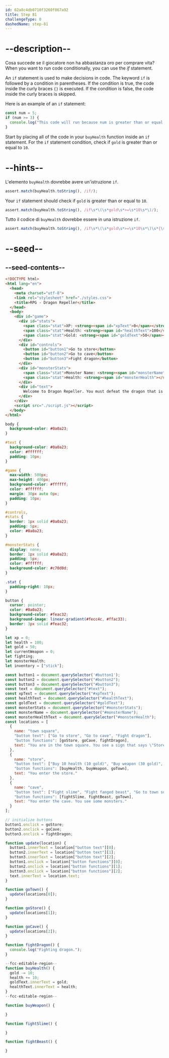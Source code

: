 ```yaml
---
id: 62a8c4db0710f3260f867a92
title: Step 81
challengeType: 0
dashedName: step-81
---
```


# --description--

Cosa succede se il giocatore non ha abbastanza oro per comprare vita? When you want to run code conditionally, you can use the <dfn>if</dfn> statement.

An `if` statement is used to make decisions in code. The keyword `if` is followed by a condition in parentheses. If the condition is true, the code inside the curly braces `{}` is executed. If the condition is false, the code inside the curly braces is skipped.

Here is an example of an `if` statement:

```js
const num = 5;
if (num >= 3) {
  console.log("This code will run because num is greater than or equal to 3.");
}
```

Start by placing all of the code in your `buyHealth` function inside an `if` statement. For the `if` statement condition, check if `gold` is greater than or equal to `10`.

# --hints--

L'elemento `buyHealth` dovrebbe avere un'istruzione `if`.

```js
assert.match(buyHealth.toString(), /if/);
```

Your `if` statement should check if `gold` is greater than or equal to `10`.

```js
assert.match(buyHealth.toString(), /if\s*\(\s*gold\s*>=\s*10\s*\)/);
```

Tutto il codice di `buyHealth` dovrebbe essere in una istruzione `if`.

```js
assert.match(buyHealth.toString(), /if\s*\(\s*gold\s*>=\s*10\s*\)\s*{\s*gold\s*-=\s*10\s*;?\s*health\s*\+=\s*10\s*;?\s*goldText\.innerText\s*=\s*gold\s*;?\s*healthText\.innerText\s*=\s*health\s*;?\s*}/);
```

# --seed--

## --seed-contents--

```html
<!DOCTYPE html>
<html lang="en">
  <head>
    <meta charset="utf-8">
    <link rel="stylesheet" href="./styles.css">
    <title>RPG - Dragon Repeller</title>
  </head>
  <body>
    <div id="game">
      <div id="stats">
        <span class="stat">XP: <strong><span id="xpText">0</span></strong></span>
        <span class="stat">Health: <strong><span id="healthText">100</span></strong></span>
        <span class="stat">Gold: <strong><span id="goldText">50</span></strong></span>
      </div>
      <div id="controls">
        <button id="button1">Go to store</button>
        <button id="button2">Go to cave</button>
        <button id="button3">Fight dragon</button>
      </div>
      <div id="monsterStats">
        <span class="stat">Monster Name: <strong><span id="monsterName"></span></strong></span>
        <span class="stat">Health: <strong><span id="monsterHealth"></span></strong></span>
      </div>
      <div id="text">
        Welcome to Dragon Repeller. You must defeat the dragon that is preventing people from leaving the town. You are in the town square. Where do you want to go? Use the buttons above.
      </div>
    </div>
    <script src="./script.js"></script>
  </body>
</html>
```

```css
body {
  background-color: #0a0a23;
}

#text {
  background-color: #0a0a23;
  color: #ffffff;
  padding: 10px;
}

#game {
  max-width: 500px;
  max-height: 400px;
  background-color: #ffffff;
  color: #ffffff;
  margin: 30px auto 0px;
  padding: 10px;
}

#controls,
#stats {
  border: 1px solid #0a0a23;
  padding: 5px;
  color: #0a0a23;
}

#monsterStats {
  display: none;
  border: 1px solid #0a0a23;
  padding: 5px;
  color: #ffffff;
  background-color: #c70d0d;
}

.stat {
  padding-right: 10px;
}

button {
  cursor: pointer;
  color: #0a0a23;
  background-color: #feac32;
  background-image: linear-gradient(#fecc4c, #ffac33);
  border: 3px solid #feac32;
}
```

```js
let xp = 0;
let health = 100;
let gold = 50;
let currentWeapon = 0;
let fighting;
let monsterHealth;
let inventory = ["stick"];

const button1 = document.querySelector('#button1');
const button2 = document.querySelector("#button2");
const button3 = document.querySelector("#button3");
const text = document.querySelector("#text");
const xpText = document.querySelector("#xpText");
const healthText = document.querySelector("#healthText");
const goldText = document.querySelector("#goldText");
const monsterStats = document.querySelector("#monsterStats");
const monsterName = document.querySelector("#monsterName");
const monsterHealthText = document.querySelector("#monsterHealth");
const locations = [
  {
    name: "town square",
    "button text": ["Go to store", "Go to cave", "Fight dragon"],
    "button functions": [goStore, goCave, fightDragon],
    text: "You are in the town square. You see a sign that says \"Store\"."
  },
  {
    name: "store",
    "button text": ["Buy 10 health (10 gold)", "Buy weapon (30 gold)", "Go to town square"],
    "button functions": [buyHealth, buyWeapon, goTown],
    text: "You enter the store."
  },
  {
    name: "cave",
    "button text": ["Fight slime", "Fight fanged beast", "Go to town square"],
    "button functions": [fightSlime, fightBeast, goTown],
    text: "You enter the cave. You see some monsters."
  }
];

// initialize buttons
button1.onclick = goStore;
button2.onclick = goCave;
button3.onclick = fightDragon;

function update(location) {
  button1.innerText = location["button text"][0];
  button2.innerText = location["button text"][1];
  button3.innerText = location["button text"][2];
  button1.onclick = location["button functions"][0];
  button2.onclick = location["button functions"][1];
  button3.onclick = location["button functions"][2];
  text.innerText = location.text;
}

function goTown() {
  update(locations[0]);
}

function goStore() {
  update(locations[1]);
}

function goCave() {
  update(locations[2]);
}

function fightDragon() {
  console.log("Fighting dragon.");
}

--fcc-editable-region--
function buyHealth() {
  gold -= 10;
  health += 10;
  goldText.innerText = gold;
  healthText.innerText = health;
}
--fcc-editable-region--

function buyWeapon() {

}

function fightSlime() {

}

function fightBeast() {

}
```
